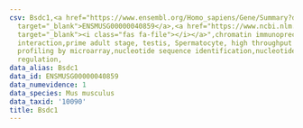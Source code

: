 ```yaml
---
csv: Bsdc1,<a href="https://www.ensembl.org/Homo_sapiens/Gene/Summary?db=core;g=ENSMUSG00000040859"
  target="_blank">ENSMUSG00000040859</a>,<a href="https://www.ncbi.nlm.nih.gov/pubmed/23834426"
  target="_blank"><i class="fas fa-file"></i></a>",chromatin immunoprecipitation assay,direct
  interaction,prime adult stage, testis, Spermatocyte, high throughput transcription
  profiling by microarray,nucleotide sequence identification,nucleotide sequence identification,transcriptional
  regulation,
data_alias: Bsdc1
data_id: ENSMUSG00000040859
data_numevidence: 1
data_species: Mus musculus
data_taxid: '10090'
title: Bsdc1
---
```

